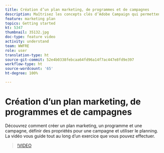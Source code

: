 ```yaml
---
title: Création d’un plan marketing, de programmes et de campagnes
description: Maîtrisez les concepts clés d’Adobe Campaign qui permettent de planifier, d’exécuter et de mesurer efficacement les campagnes marketing cross-canal.
feature: marketing plan
topics: Getting started
kt: 5347
thumbnail: 35132.jpg
doc-type: feature video
activity: understand
team: WWFRE
role: user
translation-type: ht
source-git-commit: 52e4b0338febcaa64fd96a14f7ac447e8fd9e397
workflow-type: ht
source-wordcount: '65'
ht-degree: 100%

---
```



# Création d’un plan marketing, de programmes et de campagnes

Découvrez comment créer un plan marketing, un programme et une campagne, définir des propriétés pour une campagne et utiliser le planning.
La vidéo vous guide tout au long d’un exercice que vous pouvez effectuer.

>[!VIDEO](https://video.tv.adobe.com/v/35132?quality=12&captions=fre_fr)
